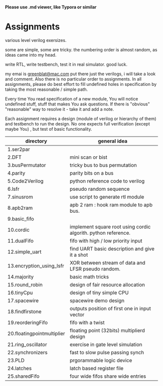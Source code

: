 **Please use .md viewer, like Typora or similar**
# Assignments
various level verilog exersizes.

some are simple, some are tricky.
the numbering order is almost random, as ideas came into my head.

write RTL, write testbench,  test it in real simulator. 
good luck.

my emai is greenblat@mac.com put there just the verilogs, i will take a look and comment.  Also there is no particular order to assignments. In all assignments,  please do best effort to fill undefined holes in specification by taking the most reasonable / simple path.

Every time You read specification of a new module, You will  notice undefined stuff, stuff that makes You ask questions. If there is "obvious" "reasonable" way to resolve it - take it and add a note.

Each assignment requires a design (module of verilog or hierarchy of them) and testbench to run the design. No one expects full verification (except maybe You) , but test of basic functionality.


| directory| general idea |
|-----|------|
| 1.ser2par |   |
| 2.DFT | mini scan or bist  |
| 3.busPermutator | tricky bus to bus permutation  |
| 4.parity | parity bits on a bus   |
| 5.Code2Verilog | python reference code to verilog  |
| 6.lsfr | pseudo random sequence  |
| 7.sinusrom | use script to generate rtl module  |
| 8.apb2ram | apb 2 ram : hook ram module to apb bus.  |
| 9.basic_fifo |   |
| 10.cordic | implement square root using cordic algorith. python reference.  |
| 11.dualFifo | fifo with high / low priority input  |
| 12.simple_uart | find UART basic description and give it a shot  |
| 13.encryption_using_lsfr | XOR between stream of data and LFSR pseudo random.   |
| 14.majority | basic math tricks  |
| 15.round_robin | design of fair resource allocation |
| 16.tinyCpu | design of tiny simple CPU |
| 17.spacewire | spacewire demo design  |
| 18.findfirstone | outputs position of first one in input vector |
| 19.reorderingFifo |  fifo with a twist |
| 20.floatingpointmultiplier | floating point (32bits) multiplierd design  |
| 21.ring_oscillator    | exercise in gate level simulation |
| 22.synchronizers      |  fast to slow pulse passing synch |
| 23.PLD      |  prgorammable logic device |
| 24.latches      |  latch based register file |
| 25.sharedFifo      |  four wide fifos share wide entries |
